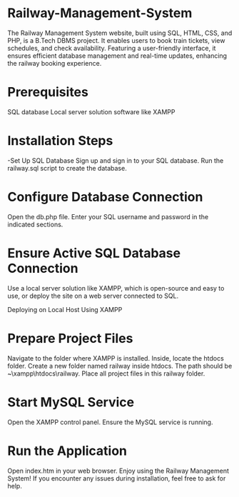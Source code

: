 # Railway-Management-System
The Railway Management System website, built using SQL, HTML, CSS, and PHP, is a B.Tech DBMS project. It enables users to book train tickets, view schedules, and check availability. Featuring a user-friendly interface, it ensures efficient database management and real-time updates, enhancing the railway booking experience.
# Prerequisites
SQL database
Local server solution software like XAMPP

# Installation Steps
  -Set Up SQL Database
Sign up and sign in to your SQL database.
Run the railway.sql script to create the database.

#  Configure Database Connection
Open the db.php file.
Enter your SQL username and password in the indicated sections.

# Ensure Active SQL Database Connection
Use a local server solution like XAMPP, which is open-source and easy to use, or deploy the site on a web server connected to SQL.


Deploying on Local Host Using XAMPP
# Prepare Project Files

Navigate to the folder where XAMPP is installed.
Inside, locate the htdocs folder.
Create a new folder named railway inside htdocs. The path should be ~\xampp\htdocs\railway.
Place all project files in this railway folder.

# Start MySQL Service
Open the XAMPP control panel.
Ensure the MySQL service is running.

# Run the Application
Open index.htm in your web browser.
Enjoy using the Railway Management System! If you encounter any issues during installation, feel free to ask for help.
